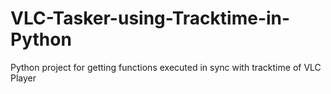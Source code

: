 # VLC-Tasker-using-Tracktime-in-Python
Python project for getting functions executed in sync with tracktime of VLC Player

